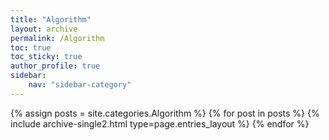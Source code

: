 ```yaml
---
title: "Algorithm"
layout: archive
permalink: /Algorithm
toc: true
toc_sticky: true
author_profile: true
sidebar:
    nav: "sidebar-category"
---
```



{% assign posts = site.categories.Algorithm %}
{% for post in posts %} {% include archive-single2.html type=page.entries_layout %} {% endfor %}